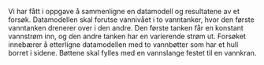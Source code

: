 Vi har fått i oppgave å sammenligne en datamodell og resultatene av et forsøk. Datamodellen skal forutse vannivået i to vanntanker, hvor
den første vanntanken drenerer over i den andre. Den første tanken får en konstant vannstrøm inn, og den andre tanken har en varierende 
strøm ut. Forsøket innebærer å etterligne datamodellen med to vannbøtter som har et hull borret i sidene. Bøttene skal fylles med en 
vannslange festet til en vannkran. 
